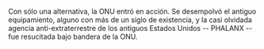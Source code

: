 Con sólo una alternativa, la ONU entró en acción. Se desempolvó el
antiguo equipamiento, alguno con más de un siglo de existencia, y la
casi olvidada agencia anti-extraterrestre de los antiguos Estados Unidos
-- PHALANX -- fue resucitada bajo bandera de la ONU.